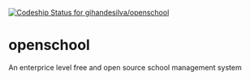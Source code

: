 [ ![Codeship Status for gihandesilva/openschool](https://www.codeship.io/projects/700f9c40-158b-0132-a9a8-1248889dd45f/status)](https://www.codeship.io/projects/33684)

openschool
==========

An enterprice level free and open source school management system
